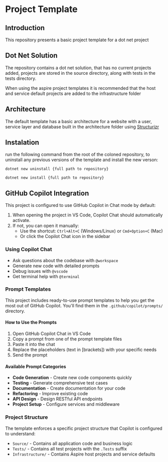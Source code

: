 # Project Template

## Introduction
This repository presents a basic project template for a dot net project

## Dot Net Solution

The repository contains a dot net solution, that has no current projects added, projects are stored in the source directory, along with tests in the tests directory.

When using the aspire project templates it is recommended that the host and service default projects are added to the infrastructure folder

## Architecture

The default template has a basic architecture for a website with a user, service layer and database built in the architecture folder using [Structurizr](https://structurizr.com/)


## Instalation
run the following command from the root of the coloned repository, to uninstall any previous versions of the template and install the new verson:

```
dotnet new uninstall {full path to repository}

dotnet new install {full path to repository}
```

## GitHub Copilot Integration

This project is configured to use GitHub Copilot in Chat mode by default:

1. When opening the project in VS Code, Copilot Chat should automatically activate.
2. If not, you can open it manually:
   - Use the shortcut: `Ctrl+Alt+C` (Windows/Linux) or `Cmd+Option+C` (Mac)
   - Or click the Copilot Chat icon in the sidebar

### Using Copilot Chat
- Ask questions about the codebase with `@workspace`
- Generate new code with detailed prompts
- Debug issues with `@vscode`
- Get terminal help with `@terminal`

### Prompt Templates
This project includes ready-to-use prompt templates to help you get the most out of GitHub Copilot. You'll find them in the `.github/copilot/prompts/` directory.

#### How to Use the Prompts
1. Open GitHub Copilot Chat in VS Code
2. Copy a prompt from one of the prompt template files
3. Paste it into the chat
4. Replace the placeholders (text in [brackets]) with your specific needs
5. Send the prompt

#### Available Prompt Categories
- **Code Generation** - Create new code components quickly
- **Testing** - Generate comprehensive test cases
- **Documentation** - Create documentation for your code
- **Refactoring** - Improve existing code
- **API Design** - Design RESTful API endpoints
- **Project Setup** - Configure services and middleware

### Project Structure
The template enforces a specific project structure that Copilot is configured to understand:
- `Source/` - Contains all application code and business logic
- `Tests/` - Contains all test projects with the `.Tests` suffix
- `Infrastructure/` - Contains Aspire host projects and service defaults
